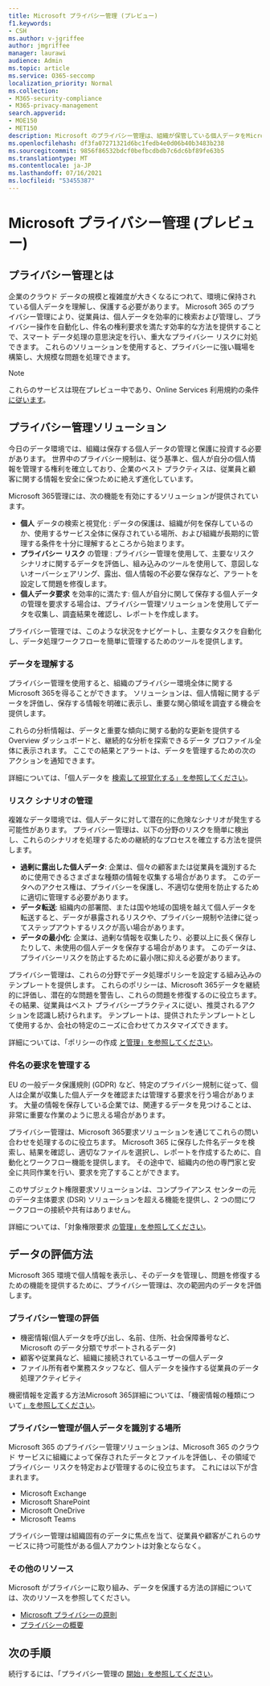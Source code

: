 ```yaml
---
title: Microsoft プライバシー管理 (プレビュー)
f1.keywords:
- CSH
ms.author: v-jgriffee
author: jmgriffee
manager: laurawi
audience: Admin
ms.topic: article
ms.service: O365-seccomp
localization_priority: Normal
ms.collection:
- M365-security-compliance
- M365-privacy-management
search.appverid:
- MOE150
- MET150
description: Microsoft のプライバシー管理は、組織が保管している個人データをMicrosoft 365、プライバシー リスクの特定と修復に役立つソリューションを提供します。
ms.openlocfilehash: df3fa07271321d6bc1fedb4e0d06b40b3483b238
ms.sourcegitcommit: 9856f86532bdcf0befbcdbdb7c6dc6bf89fe63b5
ms.translationtype: MT
ms.contentlocale: ja-JP
ms.lasthandoff: 07/16/2021
ms.locfileid: "53455387"
---
```

# <a name="microsoft-privacy-management-preview"></a>Microsoft プライバシー管理 (プレビュー)

## <a name="what-is-privacy-management"></a>プライバシー管理とは

企業のクラウド データの規模と複雑度が大きくなるにつれて、環境に保持されている個人データを理解し、保護する必要があります。 Microsoft 365 のプライバシー管理により、従業員は、個人データを効率的に検索および管理し、プライバシー操作を自動化し、件名の権利要求を満たす効率的な方法を提供することで、スマート データ処理の意思決定を行い、重大なプライバシー リスクに対処できます。 これらのソリューションを使用すると、プライバシーに強い職場を構築し、大規模な問題を処理できます。

> [!NOTE]
> これらのサービスは現在プレビュー中であり、Online Services 利用規約の条件 [に従います](https://www.microsoft.com/en-us/licensing/product-licensing/products)。

## <a name="privacy-management-solutions"></a>プライバシー管理ソリューション

今日のデータ環境では、組織は保存する個人データの管理と保護に投資する必要があります。 世界中のプライバシー規制は、従う基準と、個人が自分の個人情報を管理する権利を確立しており、企業のベスト プラクティスは、従業員と顧客に関する情報を安全に保つために絶えず進化しています。

Microsoft 365管理には、次の機能を有効にするソリューションが提供されています。

- **個人** データの検索と視覚化 : データの保護は、組織が何を保存しているのか、使用するサービス全体に保存されている場所、および組織が長期的に管理する条件を十分に理解するところから始まります。
- **プライバシー リスク** の管理 : プライバシー管理を使用して、主要なリスク シナリオに関するデータを評価し、組み込みのツールを使用して、意図しないオーバーシェアリング、露出、個人情報の不必要な保存など、アラートを設定して問題を修復します。
- **個人データ要求** を効率的に満たす: 個人が自分に関して保存する個人データの管理を要求する場合は、プライバシー管理ソリューションを使用してデータを収集し、調査結果を確認し、レポートを作成します。

プライバシー管理では、このような状況をナビゲートし、主要なタスクを自動化し、データ処理ワークフローを簡単に管理するためのツールを提供します。

### <a name="understand-your-data"></a>データを理解する

プライバシー管理を使用すると、組織のプライバシー環境全体に関するMicrosoft 365を得ることができます。 ソリューションは、個人情報に関するデータを評価し、保存する情報を明確に表示し、重要な関心領域を調査する機会を提供します。

これらの分析情報は、データと重要な傾向に関する動的な更新を提供する Overview ダッシュボードと、継続的な分析を探索できるデータ プロファイル全体に表示されます。 ここでの結果とアラートは、データを管理するための次のアクションを通知できます。

詳細については、「個人データを [検索して視覚化する」を参照してください](privacy-management-data-profile.md)。

### <a name="manage-risk-scenarios"></a>リスク シナリオの管理

複雑なデータ環境では、個人データに対して潜在的に危険なシナリオが発生する可能性があります。 プライバシー管理は、以下の分野のリスクを簡単に検出し、これらのシナリオを処理するための継続的なプロセスを確立する方法を提供します。

- **過剰に露出した個人データ**: 企業は、個々の顧客または従業員を識別するために使用できるさまざまな種類の情報を収集する場合があります。 このデータへのアクセス権は、プライバシーを保護し、不適切な使用を防止するために適切に管理する必要があります。
- **データ転送**: 組織内の部署間、または国や地域の国境を越えて個人データを転送すると、データが暴露されるリスクや、プライバシー規制や法律に従ってステップアウトするリスクが高い場合があります。
- **データの最小化**: 企業は、過剰な情報を収集したり、必要以上に長く保存したりして、未使用の個人データを保存する場合があります。 このデータは、プライバシーリスクを防止するために最小限に抑える必要があります。

プライバシー管理は、これらの分野でデータ処理ポリシーを設定する組み込みのテンプレートを提供します。 これらのポリシーは、Microsoft 365データを継続的に評価し、潜在的な問題を警告し、これらの問題を修復するのに役立ちます。 その結果、従業員はベスト プライバシープラクティスに従い、推奨されるアクションを認識し続けられます。 テンプレートは、提供されたテンプレートとして使用するか、会社の特定のニーズに合わせてカスタマイズできます。

詳細については、「ポリシーの作成 [と管理」を参照してください](privacy-management-policies.md)。

### <a name="manage-subject-rights-requests"></a>件名の要求を管理する

EU の一般データ保護規則 (GDPR) など、特定のプライバシー規制に従って、個人は企業が収集した個人データを確認または管理する要求を行う場合があります。 大量の情報を保存している企業では、関連するデータを見つけることは、非常に重要な作業のように思える場合があります。

プライバシー管理は、Microsoft 365要求ソリューションを通じてこれらの問い合わせを処理するのに役立ちます。 Microsoft 365 に保存した件名データを検索し、結果を確認し、適切なファイルを選択し、レポートを作成するために、自動化とワークフロー機能を提供します。 その途中で、組織内の他の専門家と安全に共同作業を行い、要求を完了することができます。

このサブジェクト権限要求ソリューションは、コンプライアンス センターの元のデータ主体要求 (DSR) ソリューションを超える機能を提供し、2 つの間にワークフローの接続や共有はありません。

詳細については、「対象権限要求 [の管理」を参照してください](privacy-management-subject-rights-requests.md)。

## <a name="how-we-evaluate-your-data"></a>データの評価方法

Microsoft 365 環境で個人情報を表示し、そのデータを管理し、問題を修復するための機能を提供するために、プライバシー管理は、次の範囲内のデータを評価します。

### <a name="what-privacy-management-evaluates"></a>プライバシー管理の評価

- 機密情報(個人データを呼び出し、名前、住所、社会保障番号など、Microsoft のデータ分類でサポートされるデータ)
- 顧客や従業員など、組織に接続されているユーザーの個人データ
- ファイル所有者や業務スタッフなど、個人データを操作する従業員のデータ処理アクティビティ

機密情報を定義する方法Microsoft 365詳細については、「機密情報の種類について[」を参照してください](sensitive-information-type-learn-about.md)。

### <a name="where-privacy-management-identifies-personal-data"></a>プライバシー管理が個人データを識別する場所

Microsoft 365 のプライバシー管理ソリューションは、Microsoft 365 のクラウド サービスに組織によって保存されたデータとファイルを評価し、その領域でプライバシー リスクを特定および管理するのに役立ちます。 これには以下が含まれます。

- Microsoft Exchange
- Microsoft SharePoint
- Microsoft OneDrive
- Microsoft Teams

プライバシー管理は組織固有のデータに焦点を当て、従業員や顧客がこれらのサービスに持つ可能性がある個人アカウントは対象とならなく。

### <a name="additional-resources"></a>その他のリソース

Microsoft がプライバシーに取り組み、データを保護する方法の詳細については、次のリソースを参照してください。

- [Microsoft プライバシーの原則](https://www.microsoft.com/en-us/trust-center/privacy)
- [プライバシーの概要](/compliance/assurance/assurance-privacy)

## <a name="next-steps"></a>次の手順

続行するには、「プライバシー管理の [開始」を参照してください](privacy-management-setup.md)。
